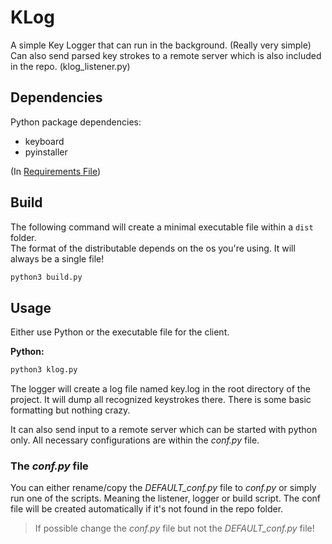 # KLog

A simple Key Logger that can run in the background. (Really very simple)  
Can also send parsed key strokes to a remote server which is also included in the repo. (klog_listener.py)

## Dependencies

Python package dependencies:

- keyboard
- pyinstaller

(In [Requirements File](./requirements.txt))

## Build

The following command will create a minimal executable file within a `dist` folder.  
The format of the distributable depends on the os you're using. It will always be a single file!  

```bash
python3 build.py
```

## Usage

Either use Python or the executable file for the client.

**Python:**
```bash
python3 klog.py
```

The logger will create a log file named key.log in the root directory of the project. It will dump all recognized keystrokes there. There is some basic formatting but nothing crazy.

It can also send input to a remote server which can be started with python only. All necessary configurations are within the *conf.py* file.

### The *conf.py* file

You can either rename/copy the *DEFAULT_conf.py* file to *conf.py* or simply run one of the scripts. Meaning the listener, logger or build script. The conf file will be created automatically if it's not found in the repo folder.  
> If possible change the *conf.py* file but not the *DEFAULT_conf.py* file!
